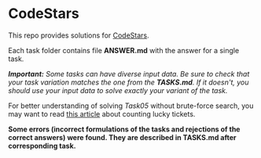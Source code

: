 # CodeStars

This repo provides solutions for [CodeStars](http://contests.techdays.ru/CodeStars/).

Each task folder contains file __ANSWER.md__ with the answer for a single task.

*__Important:__ Some tasks can have diverse input data. Be sure to check that your task variation matches the one from the __TASKS.md__. If it doesn't, you should use your input data to solve exactly your variant of the task.*

For better understanding of solving *Task05* without brute-force search, you may want to read [this article](http://www.ega-math.narod.ru/Quant/Tickets.htm#A2) about counting lucky tickets.

__Some errors (incorrect formulations of the tasks and rejections of the correct answers) were found. They are described in **TASKS.md** after corresponding task.__
